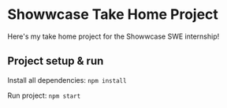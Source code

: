 # Showwcase Take Home Project
Here's my take home project for the Showwcase SWE internship!

## Project setup & run
Install all dependencies:
`npm install`

Run project:
`npm start`
